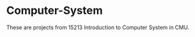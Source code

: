 Computer-System
===============

These are projects from 15213 Introduction to Computer System in CMU.
